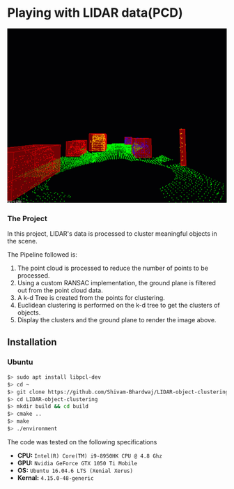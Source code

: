 # Playing with LIDAR data(PCD)

<img src="media/ObstacleDetectionFPS.gif" width="700" height="400" />

### The Project

In this project, LIDAR's data is processed to cluster meaningful objects in the scene.

The Pipeline followed is:

1. The point cloud is processed to reduce the number of points to be processed.
2. Using a custom RANSAC implementation, the ground plane is filtered out from the point cloud data.
3. A k-d Tree is created from the points for clustering.
4. Euclidean clustering is performed on the k-d tree to get the clusters of objects. 
5. Display the clusters and the ground plane to render the image above.


## Installation

### Ubuntu 

```bash
$> sudo apt install libpcl-dev
$> cd ~
$> git clone https://github.com/Shivam-Bhardwaj/LIDAR-object-clustering
$> cd LIDAR-object-clustering
$> mkdir build && cd build
$> cmake ..
$> make
$> ./environment
```

The code was tested on the following specifications

- **CPU:** `Intel(R) Core(TM) i9-8950HK CPU @ 4.8 Ghz`
- **GPU:** `Nvidia GeForce GTX 1050 Ti Mobile`
- **OS:** `Ubuntu 16.04.6 LTS (Xenial Xerus)`
- **Kernal:** `4.15.0-48-generic`